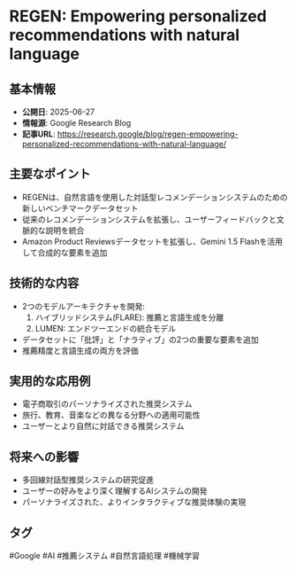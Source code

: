 # REGEN: Empowering personalized recommendations with natural language

## 基本情報
- **公開日**: 2025-06-27
- **情報源**: Google Research Blog
- **記事URL**: https://research.google/blog/regen-empowering-personalized-recommendations-with-natural-language/

## 主要なポイント
- REGENは、自然言語を使用した対話型レコメンデーションシステムのための新しいベンチマークデータセット
- 従来のレコメンデーションシステムを拡張し、ユーザーフィードバックと文脈的な説明を統合
- Amazon Product Reviewsデータセットを拡張し、Gemini 1.5 Flashを活用して合成的な要素を追加

## 技術的な内容
- 2つのモデルアーキテクチャを開発:
  1. ハイブリッドシステム(FLARE): 推薦と言語生成を分離
  2. LUMEN: エンドツーエンドの統合モデル
- データセットに「批評」と「ナラティブ」の2つの重要な要素を追加
- 推薦精度と言語生成の両方を評価

## 実用的な応用例
- 電子商取引のパーソナライズされた推奨システム
- 旅行、教育、音楽などの異なる分野への適用可能性
- ユーザーとより自然に対話できる推奨システム

## 将来への影響
- 多回線対話型推奨システムの研究促進
- ユーザーの好みをより深く理解するAIシステムの開発
- パーソナライズされた、よりインタラクティブな推奨体験の実現

## タグ
#Google #AI #推薦システム #自然言語処理 #機械学習